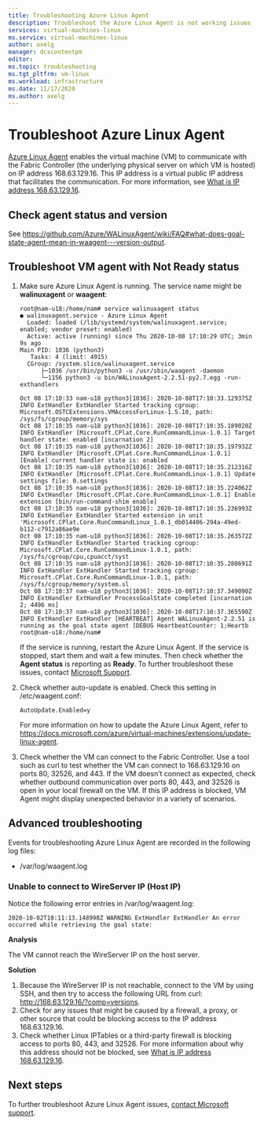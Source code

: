 ```yaml
---
title: Troubleshooting Azure Linux Agent
description: Troubleshoot the Azure Linux Agent is not working issues
services: virtual-machines-linux
ms.service: virtual-machines-linux
author: axelg
manager: dcscontentpm
editor: 
ms.topic: troubleshooting
ms.tgt_pltfrm: vm-linux
ms.workload: infrastructure
ms.date: 11/17/2020
ms.author: axelg
---
```

# Troubleshoot Azure Linux Agent

[Azure Linux Agent](../extensions/agent-linux.md) enables the virtual machine (VM) to communicate with the Fabric Controller (the underlying physical server on which VM is hosted) on IP address 168.63.129.16. This IP address is a virtual public IP address that facilitates the communication. For more information, see [What is IP address 168.63.129.16](../../virtual-network/what-is-ip-address-168-63-129-16.md).

## Check agent status and version

See https://github.com/Azure/WALinuxAgent/wiki/FAQ#what-does-goal-state-agent-mean-in-waagent---version-output.

## Troubleshoot VM agent with Not Ready status

1. Make sure Azure Linux Agent is running.
    The service name might be **walinuxagent** or **waagent**:

     ```
    root@nam-u18:/home/nam# service walinuxagent status
     ● walinuxagent.service - Azure Linux Agent
       Loaded: loaded (/lib/systemd/system/walinuxagent.service; enabled; vendor preset: enabled)
       Active: active (running) since Thu 2020-10-08 17:10:29 UTC; 3min 9s ago
     Main PID: 1036 (python3)
        Tasks: 4 (limit: 4915)
       CGroup: /system.slice/walinuxagent.service
           ├─1036 /usr/bin/python3 -u /usr/sbin/waagent -daemon
           └─1156 python3 -u bin/WALinuxAgent-2.2.51-py2.7.egg -run-exthandlers

    Oct 08 17:10:33 nam-u18 python3[1036]: 2020-10-08T17:10:33.129375Z INFO ExtHandler ExtHandler Started tracking cgroup: Microsoft.OSTCExtensions.VMAccessForLinux-1.5.10, path: /sys/fs/cgroup/memory/sys
    Oct 08 17:10:35 nam-u18 python3[1036]: 2020-10-08T17:10:35.189020Z INFO ExtHandler [Microsoft.CPlat.Core.RunCommandLinux-1.0.1] Target handler state: enabled [incarnation 2]
    Oct 08 17:10:35 nam-u18 python3[1036]: 2020-10-08T17:10:35.197932Z INFO ExtHandler [Microsoft.CPlat.Core.RunCommandLinux-1.0.1] [Enable] current handler state is: enabled
    Oct 08 17:10:35 nam-u18 python3[1036]: 2020-10-08T17:10:35.212316Z INFO ExtHandler [Microsoft.CPlat.Core.RunCommandLinux-1.0.1] Update settings file: 0.settings
    Oct 08 17:10:35 nam-u18 python3[1036]: 2020-10-08T17:10:35.224062Z INFO ExtHandler [Microsoft.CPlat.Core.RunCommandLinux-1.0.1] Enable extension [bin/run-command-shim enable]
    Oct 08 17:10:35 nam-u18 python3[1036]: 2020-10-08T17:10:35.236993Z INFO ExtHandler ExtHandler Started extension in unit 'Microsoft.CPlat.Core.RunCommandLinux_1.0.1_db014406-294a-49ed-b112-c7912a86ae9e
    Oct 08 17:10:35 nam-u18 python3[1036]: 2020-10-08T17:10:35.263572Z INFO ExtHandler ExtHandler Started tracking cgroup: Microsoft.CPlat.Core.RunCommandLinux-1.0.1, path: /sys/fs/cgroup/cpu,cpuacct/syst
    Oct 08 17:10:35 nam-u18 python3[1036]: 2020-10-08T17:10:35.280691Z INFO ExtHandler ExtHandler Started tracking cgroup: Microsoft.CPlat.Core.RunCommandLinux-1.0.1, path: /sys/fs/cgroup/memory/system.sl
    Oct 08 17:10:37 nam-u18 python3[1036]: 2020-10-08T17:10:37.349090Z INFO ExtHandler ExtHandler ProcessGoalState completed [incarnation 2; 4496 ms]
    Oct 08 17:10:37 nam-u18 python3[1036]: 2020-10-08T17:10:37.365590Z INFO ExtHandler ExtHandler [HEARTBEAT] Agent WALinuxAgent-2.2.51 is running as the goal state agent [DEBUG HeartbeatCounter: 1;Heartb
    root@nam-u18:/home/nam#
    ```

    If the service is running, restart the Azure Linux Agent. If the service is stopped, start them and wait a few minutes. Then check whether the **Agent status** is reporting as **Ready**.
    To further troubleshoot these issues, contact [Microsoft Support](https://portal.azure.com/?#blade/Microsoft_Azure_Support/HelpAndSupportBlade).

2. Check whether auto-update is enabled.
    Check this setting in /etc/waagent.conf:

    ```
    AutoUpdate.Enabled=y
    ```

    For more information on how to update the Azure Linux Agent, refer to https://docs.microsoft.com/azure/virtual-machines/extensions/update-linux-agent.

3. Check whether the VM can connect to the Fabric Controller.
    Use a tool such as curl to test whether the VM can connect to 168.63.129.16 on ports 80, 32526, and 443. If the VM doesn’t connect as expected, check whether outbound communication over ports 80, 443, and 32526 is open in your local firewall on the VM. If this IP address is blocked, VM Agent might display unexpected behavior in a variety of scenarios.

## Advanced troubleshooting

Events for troubleshooting Azure Linux Agent are recorded in the following log files:

- /var/log/waagent.log

### Unable to connect to WireServer IP (Host IP) 

Notice the following error entries in /var/log/waagent.log:

```
2020-10-02T18:11:13.148998Z WARNING ExtHandler ExtHandler An error occurred while retrieving the goal state:
```

**Analysis**

The VM cannot reach the WireServer IP on the host server.

**Solution**

1. Because the WireServer IP is not reachable, connect to the VM by using SSH, and then try to access the following URL from curl: http://168.63.129.16/?comp=versions.
1. Check for any issues that might be caused by a firewall, a proxy, or other source that could be blocking access to the IP address 168.63.129.16.
1. Check whether Linux IPTables or a third-party firewall is blocking access to ports 80, 443, and 32526. For more information about why this address should not be blocked,  see [What is IP address 168.63.129.16](../../virtual-network/what-is-ip-address-168-63-129-16.md).


## Next steps

To further troubleshoot Azure Linux Agent issues, [contact Microsoft support](https://portal.azure.com/?#blade/Microsoft_Azure_Support/HelpAndSupportBlade).